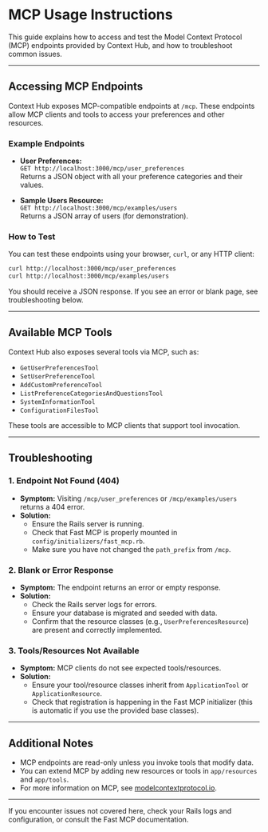 # MCP Usage Instructions

This guide explains how to access and test the Model Context Protocol (MCP) endpoints provided by Context Hub, and how to troubleshoot common issues.

---

## Accessing MCP Endpoints

Context Hub exposes MCP-compatible endpoints at `/mcp`. These endpoints allow MCP clients and tools to access your preferences and other resources.

### Example Endpoints

- **User Preferences:**  
  `GET http://localhost:3000/mcp/user_preferences`  
  Returns a JSON object with all your preference categories and their values.

- **Sample Users Resource:**  
  `GET http://localhost:3000/mcp/examples/users`  
  Returns a JSON array of users (for demonstration).

### How to Test

You can test these endpoints using your browser, `curl`, or any HTTP client:

```sh
curl http://localhost:3000/mcp/user_preferences
curl http://localhost:3000/mcp/examples/users
```

You should receive a JSON response. If you see an error or blank page, see troubleshooting below.

---

## Available MCP Tools

Context Hub also exposes several tools via MCP, such as:

- `GetUserPreferencesTool`
- `SetUserPreferenceTool`
- `AddCustomPreferenceTool`
- `ListPreferenceCategoriesAndQuestionsTool`
- `SystemInformationTool`
- `ConfigurationFilesTool`

These tools are accessible to MCP clients that support tool invocation.

---

## Troubleshooting

### 1. Endpoint Not Found (404)

- **Symptom:** Visiting `/mcp/user_preferences` or `/mcp/examples/users` returns a 404 error.
- **Solution:**  
  - Ensure the Rails server is running.
  - Check that Fast MCP is properly mounted in `config/initializers/fast_mcp.rb`.
  - Make sure you have not changed the `path_prefix` from `/mcp`.

### 2. Blank or Error Response

- **Symptom:** The endpoint returns an error or empty response.
- **Solution:**  
  - Check the Rails server logs for errors.
  - Ensure your database is migrated and seeded with data.
  - Confirm that the resource classes (e.g., `UserPreferencesResource`) are present and correctly implemented.

### 3. Tools/Resources Not Available

- **Symptom:** MCP clients do not see expected tools/resources.
- **Solution:**  
  - Ensure your tool/resource classes inherit from `ApplicationTool` or `ApplicationResource`.
  - Check that registration is happening in the Fast MCP initializer (this is automatic if you use the provided base classes).

---

## Additional Notes

- MCP endpoints are read-only unless you invoke tools that modify data.
- You can extend MCP by adding new resources or tools in `app/resources` and `app/tools`.
- For more information on MCP, see [modelcontextprotocol.io](https://modelcontextprotocol.io/).

---

If you encounter issues not covered here, check your Rails logs and configuration, or consult the Fast MCP documentation.